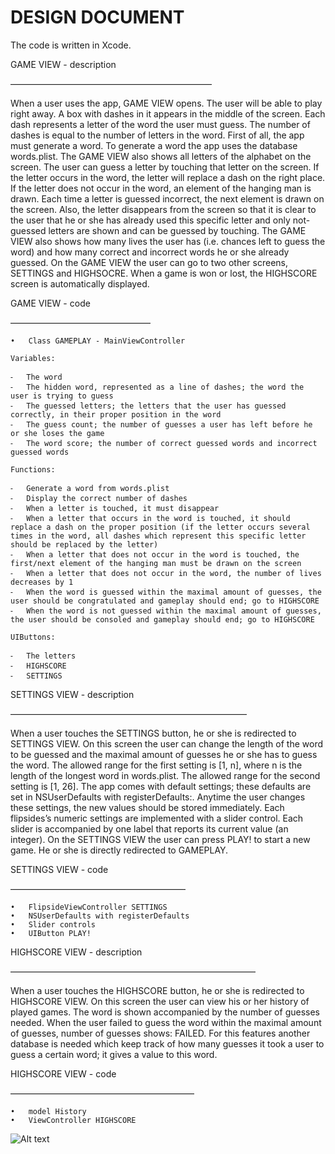 DESIGN DOCUMENT
=================

The code is written in Xcode. 

GAME VIEW - description 

———————————————————————

When a user uses the app, GAME VIEW opens. The user will be able to play right away. A box with dashes in it appears in the middle of the screen. Each dash represents a letter of the word the user must guess. The number of dashes is equal to the number of letters in the word. First of all, the app must generate a word. To generate a word the app uses the database words.plist. 
The GAME VIEW also shows all letters of the alphabet on the screen. The user can guess a letter by touching that letter on the screen. If the letter occurs in the word, the letter will replace a dash on the right place. If the letter does not occur in the word, an element of the hanging man is drawn. Each time a letter is guessed incorrect, the next element is drawn on the screen. Also, the letter disappears from the screen so that it is clear to the user that he or she has already used this specific letter and only not-guessed letters are shown and can be guessed by touching. 
The GAME VIEW also shows how many lives the user has (i.e. chances left to guess the word) and how many correct and incorrect words he or she already guessed. 
On the GAME VIEW the user can go to two other screens, SETTINGS and HIGHSOCRE. When a game is won or lost, the HIGHSCORE screen is automatically displayed. 


GAME VIEW - code

————————————————

	•	Class GAMEPLAY - MainViewController

	Variables:

	⁃	The word
	⁃	The hidden word, represented as a line of dashes; the word the user is trying to guess
	⁃	The guessed letters; the letters that the user has guessed correctly, in their proper position in the word
	⁃	The guess count; the number of guesses a user has left before he or she loses the game
	⁃	The word score; the number of correct guessed words and incorrect guessed words

	Functions:

	⁃	Generate a word from words.plist
	⁃	Display the correct number of dashes 
	⁃	When a letter is touched, it must disappear
	⁃	When a letter that occurs in the word is touched, it should replace a dash on the proper position (if the letter occurs several times in the word, all dashes which represent this specific letter should be replaced by the letter)
	⁃	When a letter that does not occur in the word is touched, the first/next element of the hanging man must be drawn on the screen
	⁃	When a letter that does not occur in the word, the number of lives decreases by 1
	⁃	When the word is guessed within the maximal amount of guesses, the user should be congratulated and gameplay should end; go to HIGHSCORE
	⁃	When the word is not guessed within the maximal amount of guesses, the user should be consoled and gameplay should end; go to HIGHSCORE

	UIButtons:

	⁃	The letters 
	⁃	HIGHSCORE
	⁃	SETTINGS


SETTINGS VIEW - description

———————————————————————————

When a user touches the SETTINGS button, he or she is redirected to SETTINGS VIEW. On this screen the user can change the length of the word to be guessed and the maximal amount of guesses he or she has to guess the word. The allowed range for the first setting is [1, n], where n is the length of the longest word in words.plist. The allowed range for the second setting is [1, 26]. The app comes with default settings; these defaults are set in NSUserDefaults with registerDefaults:. Anytime the user changes these settings, the new values should be stored immediately. Each flipsides’s numeric settings are implemented with a slider control. Each slider is accompanied by one label that reports its current value (an integer). 
On the SETTINGS VIEW the user can press PLAY! to start a new game. He or she is directly redirected to GAMEPLAY. 

SETTINGS VIEW - code

————————————————————

	•	FlipsideViewController SETTINGS
	•	NSUserDefaults with registerDefaults
	•	Slider controls 
	•	UIButton PLAY!

HIGHSCORE VIEW - description

————————————————————————————

When a user touches the HIGHSCORE button, he or she is redirected to HIGHSCORE VIEW. On this screen the user can view his or her history of played games. The word is shown accompanied by the number of guesses needed. When the user failed to guess the word within the maximal amount of guesses, number of guesses shows: FAILED. For this features another database is needed which keep track of how many guesses it took a user to guess a certain word; it gives a value to this word. 

HIGHSCORE VIEW - code

—————————————————————

	•	model History
	•	ViewController HIGHSCORE


![Alt text](/doc/DIAGRAM.png?raw=true "Diagram")